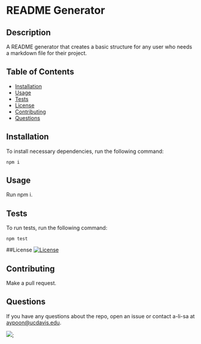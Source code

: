 
# README Generator

## Description

A README generator that creates a basic structure for any user who needs a markdown file for their project.

## Table of Contents

* [Installation](#installation)
* [Usage](#usage)
* [Tests](#tests)
* [License](#license)
* [Contributing](#contributing)
* [Questions](#questions)

## Installation

To install necessary dependencies, run the following command:

```
npm i
```

## Usage
Run npm i.

## Tests

To run tests, run the following command:
```
npm test
```

##License
[![License](https://img.shields.io/badge/License-Apache%202.0-blue.svg)](https://opensource.org/licenses/Apache-2.0)

## Contributing

Make a pull request.

## Questions

If you have any questions about the repo, open an issue or contact a-li-sa at aypoon@ucdavis.edu. 

![](https://avatars0.githubusercontent.com/u/65376492?v=4);
